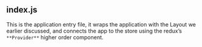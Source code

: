 
## index.js

This is the application entry file, it wraps the application with the Layout we earlier discussed, and connects the app to the store using the redux’s  `**Provider**`  higher order component.
<!--stackedit_data:
eyJoaXN0b3J5IjpbMjA2OTY3NjI5MCwtMTQxNjMxMTc2LDgyNz
E1MjU3MSwtMzA3OTU5MTY5XX0=
-->